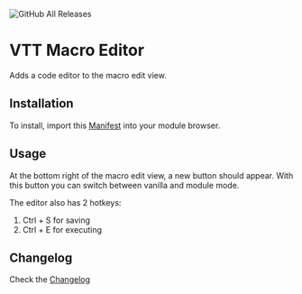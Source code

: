![GitHub All Releases](https://img.shields.io/badge/dynamic/json?color=green&label=downloads&query=*&url=http%3A%2F%2Faws.ardittristan.xyz%3A9756%2FdownloadCount%2FVTTMacroEditor)

# VTT Macro Editor

Adds a code editor to the macro edit view.

## Installation

To install, import this [Manifest](https://raw.githubusercontent.com/ardittristan/VTTMacroEditor/master/module.json) into your module browser.

## Usage

At the bottom right of the macro edit view, a new button should appear. With this button you can switch between vanilla and module mode.

The editor also has 2 hotkeys:

1. Ctrl + S for saving
2. Ctrl + E for executing

## Changelog

Check the [Changelog](https://github.com/ardittristan/VTTMacroEditor/blob/master/CHANGELOG.md)
